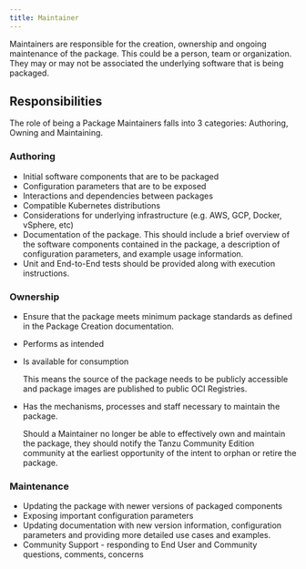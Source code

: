 ```yaml
---
title: Maintainer
---
```


Maintainers are responsible for the creation, ownership and ongoing maintenance of the package. This could be a person, team or organization. They may or may not be associated the underlying software that is being packaged.

## Responsibilities

The role of being a Package Maintainers falls into 3 categories: Authoring, Owning and Maintaining. 

### Authoring

* Initial software components that are to be packaged
* Configuration parameters that are to be exposed
* Interactions and dependencies between packages
* Compatible Kubernetes distributions
* Considerations for underlying infrastructure (e.g. AWS, GCP, Docker, vSphere, etc)
* Documentation of the package. This should include a brief overview of the software components contained in the package, a description of configuration parameters, and example usage information.
* Unit and End-to-End tests should be provided along with execution instructions.

### Ownership

* Ensure that the package meets minimum package standards as defined in the Package Creation documentation.
* Performs as intended
* Is available for consumption

  This means the source of the package needs to be publicly accessible and package images are published to public OCI Registries.

* Has the mechanisms, processes and staff necessary to maintain the package.

  Should a Maintainer no longer be able to effectively own and maintain the package, they should notify the Tanzu Community Edition community at the earliest opportunity of the intent to orphan or retire the package.

### Maintenance

* Updating the package with newer versions of packaged components
* Exposing important configuration parameters
* Updating documentation with new version information, configuration parameters and providing more detailed use cases and examples.
* Community Support - responding to End User and Community questions, comments, concerns
